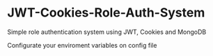 # JWT-Cookies-Role-Auth-System
Simple role authentication system using JWT, Cookies and MongoDB 

Configurate your enviroment variables on config file
